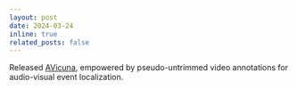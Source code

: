 ```yaml
---
layout: post
date: 2024-03-24
inline: true
related_posts: false
---
```


Released [AVicuna](https://arxiv.org/abs/2403.16276), empowered by pseudo-untrimmed video annotations for audio-visual event localization.
